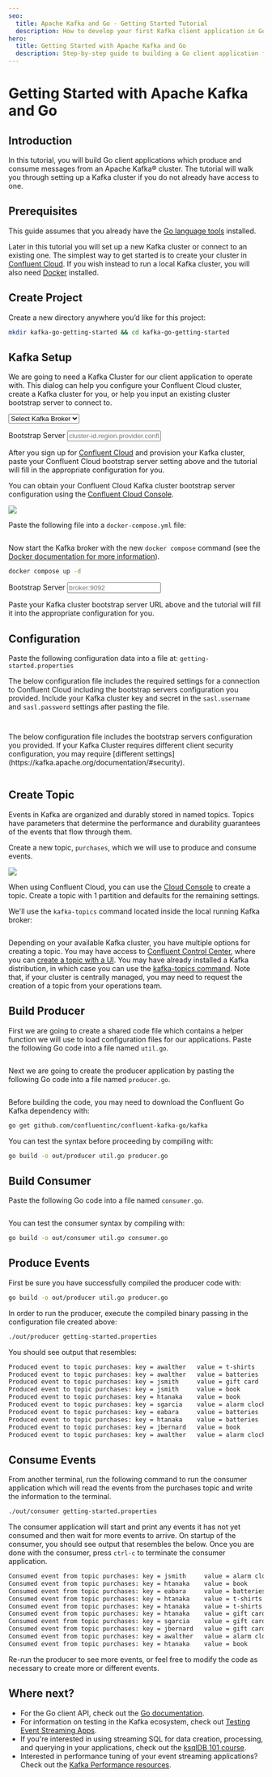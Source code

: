 ```yaml
---
seo:
  title: Apache Kafka and Go - Getting Started Tutorial 
  description: How to develop your first Kafka client application in Golang, which produces and consumes messages from a Kafka cluster, complete with configuration instructions. 
hero:
  title: Getting Started with Apache Kafka and Go
  description: Step-by-step guide to building a Go client application for Kafka 
---
```


# Getting Started with Apache Kafka and Go

## Introduction

In this tutorial, you will build Go client applications which produce and 
consume messages from an Apache Kafka® cluster. The tutorial will walk you 
through setting up a Kafka cluster if you do not already have access to one.

## Prerequisites

This guide assumes that you already have the [Go language tools](https://golang.org/doc/install) installed.

Later in this tutorial you will set up a new Kafka cluster or connect
to an existing one. The simplest way to get started is to create
your cluster in [Confluent Cloud](https://www.confluent.io/confluent-cloud/tryfree/).
If you wish instead to run a local Kafka cluster, you will
also need [Docker](https://docs.docker.com/get-docker/) installed.

## Create Project

Create a new directory anywhere you’d like for this project:

```sh
mkdir kafka-go-getting-started && cd kafka-go-getting-started
```

## Kafka Setup

We are going to need a Kafka Cluster for our client application to
operate with. This dialog can help you configure your Confluent Cloud
cluster, create a Kafka cluster for you, or help you input an existing
cluster bootstrap server to connect to.

<p>
  <div class="select-wrapper">
    <select data-context="true" name="kafka.broker">
      <option value="">Select Kafka Broker</option>
      <option value="cloud">Confluent Cloud</option>
      <option value="local">Local</option>
      <option value="other">Other</option>
    </select>
  </div>
</p>

<section data-context-key="kafka.broker" data-context-value="cloud">

<p>
  <label for="kafka-broker-server">Bootstrap Server</label>
  <input id="kafka-broker-server" data-context="true" name="kafka.broker.server" placeholder="cluster-id.region.provider.confluent.cloiud:9092" />
</p>

After you sign up for [Confluent Cloud](https://www.confluent.io/confluent-cloud/tryfree/)
and provision your Kafka cluster,
paste your Confluent Cloud bootstrap server setting above and the
tutorial will fill in the appropriate configuration for
you.

You can obtain your Confluent Cloud Kafka cluster bootstrap server
configuration using the [Confluent Cloud Console](https://confluent.cloud/).

![](../media/cc-cluster-settings.png)

</section>

<section data-context-key="kafka.broker" data-context-value="local">
  
Paste the following file into a `docker-compose.yml` file:

```yaml file=../docker-compose.yml
```

Now start the Kafka broker with the new `docker compose` command (see the [Docker
documentation for more information](https://docs.docker.com/compose/cli-command/#new-docker-compose-command)).

```sh
docker compose up -d
```

</section>

<section data-context-key="kafka.broker" data-context-value="other">
  
<p>
  <label for="kafka-broker-server">Bootstrap Server</label>
  <input id="kafka-broker-server" data-context="true" name="kafka.broker.server" placeholder="broker:9092" />
</p>

Paste your Kafka cluster bootstrap server URL above and the tutorial will
fill it into the appropriate configuration for you.

</section>

## Configuration

Paste the following configuration data into a file at:
`getting-started.properties`

<section data-context-key="kafka.broker" data-context-value="cloud">

The below configuration file includes the required settings for a
connection to Confluent Cloud including the bootstrap servers
configuration you provided. Include your Kafka cluster key and secret
in the `sasl.username` and `sasl.password` settings after pasting the file.

```go file=getting-started-cloud.properties
```
</section>

<section data-context-key="kafka.broker" data-context-value="local">

```go file=getting-started-local.properties
```
</section>


<section data-context-key="kafka.broker" data-context-value="other">
The below configuration file includes the bootstrap servers
configuration you provided. If your Kafka Cluster requires different
client security configuration, you may require [different
settings](https://kafka.apache.org/documentation/#security).

```go file=getting-started-other.properties
```
</section>

## Create Topic

Events in Kafka are organized and durably stored in named topics. Topics
have parameters that determine the performance and durability guarantees
of the events that flow through them.

Create a new topic, `purchases`, which we will use to produce and consume
events.

<section data-context-key="kafka.broker" data-context-value="cloud">

![](../media/cc-create-topic.png)

When using Confluent Cloud, you can use the [Cloud
Console](https://confluent.cloud/) to create a topic. Create a topic
with 1 partition and defaults for the remaining settings.

</section>


<section data-context-key="kafka.broker" data-context-value="local">

We'll use the `kafka-topics` command located inside the local running
Kafka broker:

```sh file=../create-topic.sh
```

</section>

<section data-context-key="kafka.broker" data-context-value="other">

Depending on your available Kafka cluster, you have multiple options
for creating a topic. You may have access to [Confluent Control
Center](https://docs.confluent.io/platform/current/control-center/index.html),
where you can [create a topic with a
UI](https://docs.confluent.io/platform/current/control-center/topics/create.html). You
may have already installed a Kafka distribution, in which case you can
use the [kafka-topics command](https://kafka.apache.org/documentation/#basic_ops_add_topic).
Note that, if your cluster is centrally managed, you may need to
request the creation of a topic from your operations team.

</section>

## Build Producer
First we are going to create a shared code file which contains a helper function we will use to load configuration files for our applications. Paste the following Go code into a file named `util.go`.

```go file=util.go
```

Next we are going to create the producer application by pasting the following Go code into a file named `producer.go`.

```go file=producer.go
```

Before building the code, you may need to download the Confluent Go Kafka dependency with:
```sh
go get github.com/confluentinc/confluent-kafka-go/kafka
```

You can test the syntax before proceeding by compiling with:
```sh
go build -o out/producer util.go producer.go
```

## Build Consumer
Paste the following Go code into a file named `consumer.go`.

```go file=consumer.go
```

You can test the consumer syntax by compiling with:

```sh
go build -o out/consumer util.go consumer.go
```

## Produce Events
First be sure you have successfully compiled the producer code with:

```sh
go build -o out/producer util.go producer.go
```

In order to run the producer, execute the compiled binary passing in the configuration file created above:

```sh
./out/producer getting-started.properties
```

You should see output that resembles:

```sh
Produced event to topic purchases: key = awalther   value = t-shirts
Produced event to topic purchases: key = awalther   value = batteries
Produced event to topic purchases: key = jsmith     value = gift card
Produced event to topic purchases: key = jsmith     value = book
Produced event to topic purchases: key = htanaka    value = book
Produced event to topic purchases: key = sgarcia    value = alarm clock
Produced event to topic purchases: key = eabara     value = batteries
Produced event to topic purchases: key = htanaka    value = batteries
Produced event to topic purchases: key = jbernard   value = book
Produced event to topic purchases: key = awalther   value = alarm clock
```

## Consume Events
From another terminal, run the following command to run the consumer application which will read the events from the purchases topic and write the information to the terminal.

```sh
./out/consumer getting-started.properties 
```

The consumer application will start and print any events it has not yet consumed and then wait for more events to arrive. On startup of the consumer, you should see output that resembles the below. Once you are done with the consumer, press `ctrl-c` to terminate the consumer application.

```sh
Consumed event from topic purchases: key = jsmith     value = alarm clock
Consumed event from topic purchases: key = htanaka    value = book
Consumed event from topic purchases: key = eabara     value = batteries
Consumed event from topic purchases: key = htanaka    value = t-shirts
Consumed event from topic purchases: key = htanaka    value = t-shirts
Consumed event from topic purchases: key = htanaka    value = gift card
Consumed event from topic purchases: key = sgarcia    value = gift card
Consumed event from topic purchases: key = jbernard   value = gift card
Consumed event from topic purchases: key = awalther   value = alarm clock
Consumed event from topic purchases: key = htanaka    value = book
```

Re-run the producer to see more events, or feel free to modify the code as necessary to create more or different events.

## Where next?

- For the Go client API, check out the
  [Go documentation](https://pkg.go.dev/github.com/confluentinc/confluent-kafka-go/kafka).
- For information on testing in the Kafka ecosystem, check out
  [Testing Event Streaming Apps](/learn/testing-kafka).
- If you're interested in using streaming SQL for data creation,
  processing, and querying in your applications, check out the
  [ksqlDB 101 course](/learn-kafka/ksqldb/intro/).
- Interested in performance tuning of your event streaming applications?
  Check out the [Kafka Performance resources](/learn/kafka-performance/).
